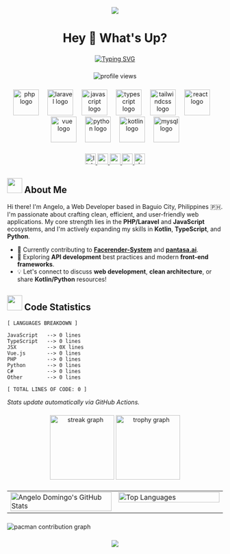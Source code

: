 <div align="center">
  <img src="https://capsule-render.vercel.app/api?type=waving&color=00AEFF&height=200&section=header&text=Angelo%20Domingo&fontSize=50&fontColor=FFFFFF&animation=fadeIn&fontAlignY=35"/>
</div>

<h1 align="center">Hey 👋 What's Up?</h1>

###

<div align="center">
  <a href="https://git.io/typing-svg">
    <img src="https://readme-typing-svg.herokuapp.com?font=Fira+Code&weight=600&size=24&pause=1000&color=00AEFF&center=true&vCenter=true&width=500&lines=Software+Engineer;PHP%2FLaravel+%26+JS+Dev;Based+in+Baguio+PH+%F0%9F%87%B5%F0%9F%87%AD" alt="Typing SVG" />
  </a>
</div>

###

<!-- Profile Views Counter -->
<p align="center">
  <img src="https://komarev.com/ghpvc/?username=angelo-domingo118&label=PROFILE%20VIEWS&color=00AEFF&style=for-the-badge" alt="profile views" />
</p>

###

<div align="center">
  <img src="https://skillicons.dev/icons?i=php" height="60" alt="php logo"  />
  <img width="12" />
  <img src="https://skillicons.dev/icons?i=laravel" height="60" alt="laravel logo"  />
  <img width="12" />
  <img src="https://skillicons.dev/icons?i=js" height="60" alt="javascript logo"  />
  <img width="12" />
  <img src="https://skillicons.dev/icons?i=ts" height="60" alt="typescript logo"  />
  <img width="12" />
  <img src="https://skillicons.dev/icons?i=tailwind" height="60" alt="tailwindcss logo"  />
  <img width="12" />
  <img src="https://skillicons.dev/icons?i=react" height="60" alt="react logo"  />
  <img width="12" />
  <img src="https://skillicons.dev/icons?i=vue" height="60" alt="vue logo"  />
  <img width="12" />
  <img src="https://skillicons.dev/icons?i=python" height="60" alt="python logo"  />
  <img width="12" />
  <img src="https://skillicons.dev/icons?i=kotlin" height="60" alt="kotlin logo"  />
  <img width="12" />
  <img src="https://skillicons.dev/icons?i=mysql" height="60" alt="mysql logo"  />
</div>

###

<div align="center">
  <a href="https://www.linkedin.com/in/angelo-domingo-dev-invented/">
    <img src="https://img.shields.io/static/v1?message=LinkedIn&logo=linkedin&label=&color=0077B5&logoColor=white&labelColor=&style=for-the-badge" height="25" alt="linkedin logo"  />
  </a>
  <a href="mailto:angelo.d.dev.contact@email.com">
    <img src="https://img.shields.io/static/v1?message=Gmail&logo=gmail&label=&color=D14836&logoColor=white&labelColor=&style=for-the-badge" height="25" alt="gmail logo"  />
  </a>
  <a href="https://my-cool-portfolio-angelo.vercel.app/">
    <img src="https://img.shields.io/static/v1?message=Portfolio&logo=vercel&label=&color=000000&logoColor=white&labelColor=&style=for-the-badge" height="25" alt="portfolio logo"  />
  </a>
  <a href="https://github.com/angelo-domingo118?tab=repositories">
    <img src="https://img.shields.io/static/v1?message=Repositories&logo=github&label=&color=181717&logoColor=white&labelColor=&style=for-the-badge" height="25" alt="repositories logo"  />
  </a>
  <img src="https://img.shields.io/static/v1?message=dev.to&logo=dev.to&label=&color=0A0A0A&logoColor=white&labelColor=&style=for-the-badge" height="25" alt="devto logo"  />
</div>

###

<!-- About Me Section -->
## <img src="https://media.giphy.com/media/mGcNjsfWAjY5AEZNw6/giphy.gif" width="35"> About Me

Hi there! I'm Angelo, a Web Developer based in Baguio City, Philippines 🇵🇭. I'm passionate about crafting clean, efficient, and user-friendly web applications. My core strength lies in the **PHP/Laravel** and **JavaScript** ecosystems, and I'm actively expanding my skills in **Kotlin**, **TypeScript**, and **Python**.

- 🔭 Currently contributing to **[Facerender-System](https://github.com/angelo-domingo118/Facerender-System)** and **[pantasa.ai](https://github.com/angelo-domingo118/pantasa.ai)**.
- 🌱 Exploring **API development** best practices and modern **front-end frameworks**.
- 💡 Let's connect to discuss **web development**, **clean architecture**, or share **Kotlin/Python** resources!

<!-- Code Statistics Section -->
## <img src="https://media.giphy.com/media/WUlplcMpOCEmTGBtBW/giphy.gif" width="35"> Code Statistics

<!-- LANGUAGES BREAKDOWN START -->
```
[ LANGUAGES BREAKDOWN ]

JavaScript   --> 0 lines
TypeScript   --> 0 lines
JSX          --> 0X lines
Vue.js       --> 0 lines
PHP          --> 0 lines
Python       --> 0 lines
C#           --> 0 lines
Other        --> 0 lines

[ TOTAL LINES OF CODE: 0 ]
```

*Stats update automatically via GitHub Actions.*
<!-- LANGUAGES BREAKDOWN END -->

###

<div align="center">
  <img src="https://streak-stats.demolab.com?user=angelo-domingo118&locale=en&mode=daily&theme=tokyonight&hide_border=false&border_radius=5&order=3" height="150" alt="streak graph"  />
  <img src="https://github-profile-trophy.vercel.app?username=angelo-domingo118&theme=tokyonight&column=-1&row=1&margin-w=8&margin-h=8&no-bg=false&no-frame=false&order=4" height="150" alt="trophy graph"  />
</div>

###

<!-- GitHub Stats Cards -->
<table width="95%" align="center">
  <tr>
    <!-- GitHub Stats Card -->
    <td width="50%" valign="top">
      <img width="100%" src="https://github-readme-stats.vercel.app/api?username=angelo-domingo118&show_icons=true&theme=tokyonight&count_private=true&include_all_commits=true&rank_icon=github&hide_border=true&card_width=450" alt="Angelo Domingo's GitHub Stats" />
    </td>
    <!-- Top Languages Card -->
    <td width="50%" valign="top">
       <img width="100%" src="https://github-readme-stats.vercel.app/api/top-langs/?username=angelo-domingo118&layout=compact&theme=tokyonight&langs_count=8&hide_border=true&card_width=450" alt="Top Languages" />
    </td>
  </tr>
</table>

###

<picture>
  <source media="(prefers-color-scheme: dark)" srcset="https://raw.githubusercontent.com/angelo-domingo118/angelo-domingo118/output/pacman-contribution-graph-dark.svg">
  <source media="(prefers-color-scheme: light)" srcset="https://raw.githubusercontent.com/angelo-domingo118/angelo-domingo118/output/pacman-contribution-graph.svg">
  <img alt="pacman contribution graph" src="https://raw.githubusercontent.com/angelo-domingo118/angelo-domingo118/output/pacman-contribution-graph.svg">
</picture>

###

<!-- Footer -->
<div align="center">
  <img src="https://capsule-render.vercel.app/api?type=waving&color=00AEFF&height=120&section=footer"/>
</div>
